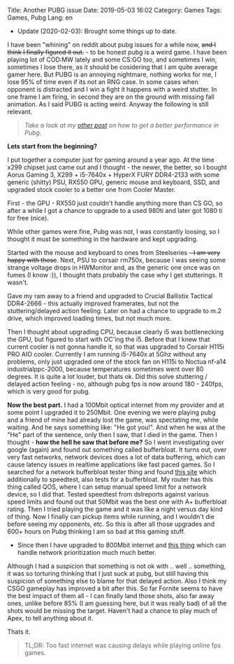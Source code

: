 Title: Another PUBG issue
Date: 2019-05-03 16:02
Category: Games
Tags: Games, Pubg
Lang: en

* Update (2020-02-03): Brought some things up to date.

I have been "whining" on reddit about pubg issues for a while now, <s>and I think I finally figured it out.</s> - to be honest pubg is a weird game. I have been playing lot of COD:MW lately and some CS:GO too, and sometimes I win, sometimes I lose there, as it should be cosidering that I am quite average gamer here. But PUBG is an annoying nightmare, nothing works for me, I lose 95% of time even if its not an RNG case. In some cases when opponent is distracted and I win a fight it happens with a weird stutter. In one frame I am firing, in second they are on the ground with missing fall animation. As I said PUBG is acting weird. Anyway the following is still relevant.

> _Take a look at my [other post]({filename}/posts/en/2018/ultimate-guide-to-pubg-stuttering-issues.md) on how to get a better performance in Pubg._

**Lets start from the beginning?**

I put together a computer just for gaming around a year ago. At the time x299 chipset just came out and I thought - the newer, the better, so I bought Aorus Gaming 3, X299 + i5-7640x + HyperX FURY DDR4-2133 with some generic (shitty) PSU, RX550 GPU, generic mouse and keyboard, SSD, and upgraded stock cooler to a better one from Cooler Master.

First - the GPU - RX550 just couldn't handle anything more than CS GO, so after a while I got a chance to upgrade to a used 980ti and later got 1080 ti for free (nice).

While other games were fine, Pubg was not, I was constantly loosing, so I thought it must be something in the hardware and kept upgrading.

Started with the mouse and keyboard to ones from Steelseries <s>- I am very happy with those</s>. Next, PSU to corsair rm750x, because I was seeing some strange voltage drops in HWMonitor and, as the generic one once was on fumes (I know :)), I thought thats probably the case why I get stutterings. It wasn't.

Gave my ram away to a friend and upgraded to Crucial Ballistix Tactical DDR4-2666 - this actually improved framerates, but not the stuttering/delayed action feeling. Later on had a chance to upgrade to m.2 drive, which improved loading times, but not much more.

Then I thought about upgrading CPU, because clearly i5 was bottlenecking the GPU, but figured to start with OC'ing the i5. Before that I knew that current cooler is not gonna handle it, so that was upgraded to Corsair H115i PRO AIO cooler. Currently I am running i5-7640x at 5Ghz without any problems, only just upgraded one of the stock fan on H115i to Noctua nf-a14 industrialppc-2000, because temperatures sometimes went over 80 degrees. It is quite a lot louder, but thats ok. Did this solve stuttering / delayed action feeling - no, although pubg fps is now around 180 - 240fps, which is very good for pubg.

**Now the best part.** I had a 100Mbit optical internet from my provider and at some point I upgraded it to 250Mbit. One evening we were playing pubg and a friend of mine had already lost the game, was spectating me, while waiting. And he says something like: "He got you!". And when he was at the "He" part of the sentence, only then I saw, that I died in the game. Then I thought - **how the hell he saw that before me?** So I went investigating over google (again) and found out something called bufferbloat. It turns out, over very fast networks, network devices does a lot of data buffering, which can cause latency issues in realtime applications like fast paced games. So I searched for a network bufferbloat tester thing and found [this site](http://www.dslreports.com/speedtest) which additionally to speedtest, also tests for a bufferbloat. My router has this thing called QOS, where I can setup manual speed limit for a network device, so I did that. Tested speedtest from dslreports against various speed limits and found out that 50Mbit was the best one with A+ bufferbloat rating. Then I tried playing the game and it was like a night versus day kind of thing. Now I finally can pickup items while running, and I wouldn't die before seeing my opponents, etc. So this is after all those upgrades and 600+ hours on Pubg thinking I am so bad at this gaming stuff.

* Since then I have upgraded to 800Mbit internet and [this thing](https://mikrotik.com/product/rb4011igs_rm) which can handle network prioritization much much better.

Although I had a suspicion that something is not ok with .. well .. something, it was so torturing thinking that I just suck at pubg, but still having this suspicion of something else to blame for that delayed action. Also I think my CSGO gameplay has improved a bit after this. So far Fornite seems to have the best impact of them all - I can finally land those shots, also far away ones, unlike before 85% (I am guessing here, but it was really bad) of all the shots would be missing the target. Haven't had a chance to play much of Apex, to tell anything about it.

Thats it.

> TL;DR: Too fast internet was causing delays while playing online fps games.
